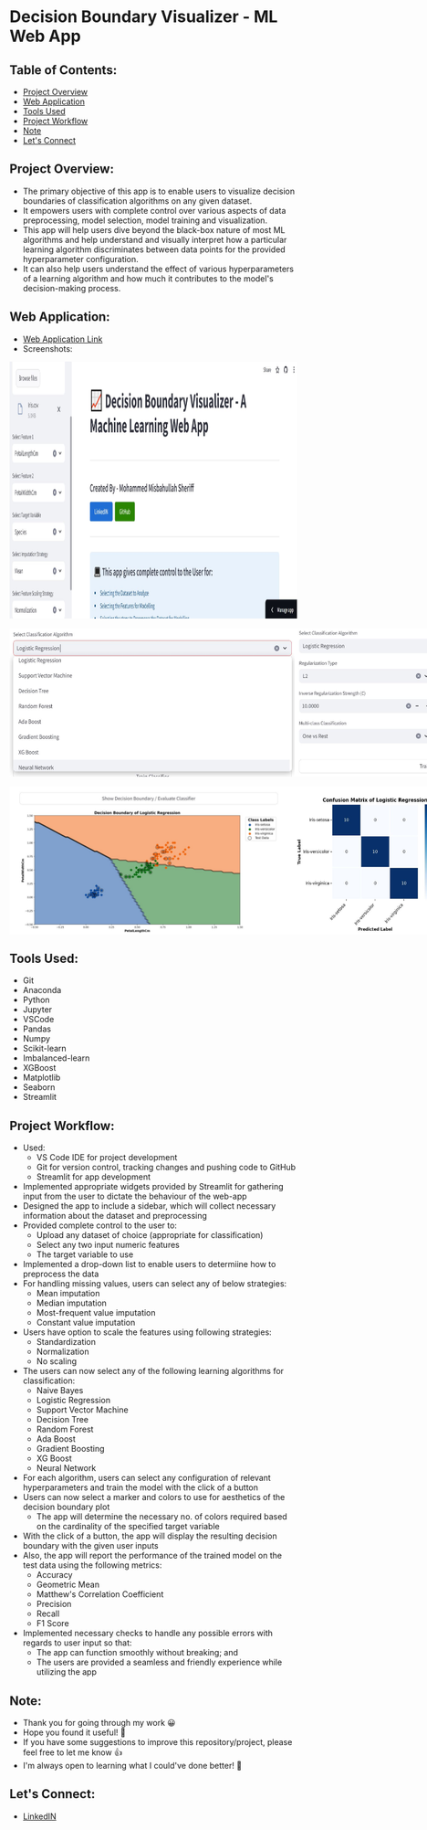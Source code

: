 # Decision Boundary Visualizer - ML Web App

## Table of Contents:

- [Project Overview](#project-overview)
- [Web Application](#web-application)
- [Tools Used](#tools-used)
- [Project Workflow](#project-workflow)
- [Note](#note)
- [Let's Connect](#lets-connect)

## Project Overview:
- The primary objective of this app is to enable users to visualize decision boundaries of classification algorithms on any given dataset.
- It empowers users with complete control over various aspects of data preprocessing, model selection, model training and visualization.
- This app will help users dive beyond the black-box nature of most ML algorithms and help understand and visually interpret how a particular learning algorithm discriminates between data points for the provided hyperparameter configuration.
- It can also help users understand the effect of various hyperparameters of a learning algorithm and how much it contributes to the model's decision-making process.

## Web Application:

- [Web Application Link](https://ml-decision-boundary-visualizer.streamlit.app/)
- Screenshots:

<div style="display:flex;">
    <img src="screenshots/main.JPG" alt="Image 1" width="1100" height="450" />
</div>

<br>

<div style="display:flex;">
    <img src="screenshots/model-selection-1.JPG" alt="Image 1" width="500" height="260" />
    <img src="screenshots/model-selection-2.JPG" alt="Image 2" width="500" height="260" />
</div>

<br>

<div style="display:flex;">
    <img src="screenshots/model-eval-1.JPG" alt="Image 1" width="500" height="260" />
    <img src="screenshots/model-eval-2.JPG" alt="Image 2" width="500" height="260" />
</div>

## Tools Used:

- Git
- Anaconda
- Python
- Jupyter
- VSCode
- Pandas
- Numpy
- Scikit-learn
- Imbalanced-learn
- XGBoost
- Matplotlib
- Seaborn
- Streamlit

## Project Workflow:
- Used:
  - VS Code IDE for project development
  - Git for version control, tracking changes and pushing code to GitHub
  - Streamlit for app development
- Implemented appropriate widgets provided by Streamlit for gathering input from the user to dictate the behaviour of the web-app
- Designed the app to include a sidebar, which will collect necessary information about the dataset and preprocessing
- Provided complete control to the user to:
  - Upload any dataset of choice (appropriate for classification)
  - Select any two input numeric features
  - The target variable to use
- Implemented a drop-down list to enable users to determiine how to preprocess the data
- For handling missing values, users can select any of below strategies:
  - Mean imputation
  - Median imputation
  - Most-frequent value imputation
  - Constant value imputation
- Users have option to scale the features using following strategies:
  - Standardization
  - Normalization
  - No scaling
- The users can now select any of the following learning algorithms for classification:
  - Naive Bayes
  - Logistic Regression
  - Support Vector Machine
  - Decision Tree
  - Random Forest
  - Ada Boost
  - Gradient Boosting
  - XG Boost
  - Neural Network
- For each algorithm, users can select any configuration of relevant hyperparameters and train the model with the click of a button
- Users can now select a marker and colors to use for aesthetics of the decision boundary plot
  - The app will determine the necessary no. of colors required based on the cardinality of the specified target variable
- With the click of a button, the app will display the resulting decision boundary with the given user inputs
- Also, the app will report the performance of the trained model on the test data using the following metrics:
  - Accuracy
  - Geometric Mean
  - Matthew's Correlation Coefficient
  - Precision
  - Recall
  - F1 Score
- Implemented necessary checks to handle any possible errors with regards to user input so that:
  - The app can function smoothly without breaking; and
  - The users are provided a seamless and friendly experience while utilizing the app

## Note:

- Thank you for going through my work 😀
- Hope you found it useful! 💫
- If you have some suggestions to improve this repository/project, please feel free to let me know 👍
- I'm always open to learning what I could've done better! 🚀

## Let's Connect:

- [LinkedIN](https://www.linkedin.com/in/mohammed-misbahullah-sheriff/)
